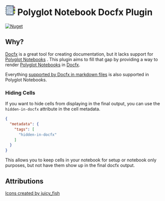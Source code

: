 <!-- markdownlint-disable MD013 -->

# ![Polyglot Notebook Docfx Plugin](https://raw.githubusercontent.com/bmazzarol/Polyglot.Notebook.Docfx.Plugin/main/notebook-icon-small.png) Polyglot Notebook Docfx Plugin

<!-- markdownlint-enable MD013 -->

[![Nuget](https://img.shields.io/nuget/v/Polyglot.Notebook.Docfx.Plugin)](https://www.nuget.org/packages/Polyglot.Notebook.Docfx.Plugin/)

## Why?

[Docfx](https://dotnet.github.io/docfx/)
is a great tool for creating documentation, but it lacks support for
[Polyglot Notebooks](https://marketplace.visualstudio.com/items?itemName=ms-dotnettools.dotnet-interactive-vscode)
.
This plugin aims to fill that gap by providing a way to
render
[Polyglot Notebooks](https://marketplace.visualstudio.com/items?itemName=ms-dotnettools.dotnet-interactive-vscode)
in [Docfx](https://dotnet.github.io/docfx/).

Everything
[supported by Docfx in markdown files](https://dotnet.github.io/docfx/docs/markdown.html?tabs=linux%2Cdotnet)
is also supported in Polyglot Notebooks.

### Hiding Cells

If you want to hide cells from displaying in the final output,
you can use the `hidden-in-docfx` attribute in the cell metadata.

```json
{
  "metadata": {
    "tags": [
      "hidden-in-docfx"
    ]
  }
}
```

This allows you to keep cells in your notebook for setup or notebook only
purposes, but not have them show up in the final docfx output.

## Attributions

[Icons created by juicy_fish](https://www.flaticon.com/free-icons/construction)
